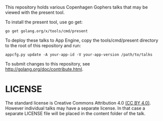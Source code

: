 This repository holds various Copenhagen Gophers talks that may be viewed with the present tool.

To install the present tool, use go get:

	go get golang.org/x/tools/cmd/present

To deploy these talks to App Engine, copy the tools/cmd/present directory to
the root of this repository and run:

	appcfg.py update -A your-app-id -V your-app-version /path/to/talks

To submit changes to this repository, see http://golang.org/doc/contribute.html.

# LICENSE

The standard license is Creative Commons Attribution 4.0 [(CC BY 4.0)](https://creativecommons.org/licenses/by/4.0/).
However individual talks may have a separate license. In that case a separate LICENSE file will be placed in
the content folder of the talk.